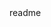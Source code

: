 <snippet>
  <content><![CDATA[
# ${1:Project Name}
TODO: Write a project description
## Installation
sudo apt-get install python3-catkin-pkg
Python Packages required:
  munkres
  matplotlib
  numpy
  cairocffi
  pyyaml
    - For the matplotlib backend
## Usage
TODO: Write usage instructions
## Contributing
1. Fork it!
2. Create your feature branch: `git checkout -b my-new-feature`
3. Commit your changes: `git commit -am 'Add some feature'`
4. Push to the branch: `git push origin my-new-feature`
5. Submit a pull request :D
## History
TODO: Write history
## Credits
TODO: Write credits
## License
TODO: Write license
]]></content>
  <tabTrigger>readme</tabTrigger>
</snippet>
